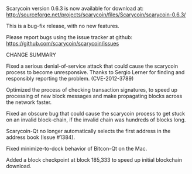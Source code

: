 Scarycoin version 0.6.3 is now available for download at:
  http://sourceforge.net/projects/scarycoin/files/Scarycoin/scarycoin-0.6.3/

This is a bug-fix release, with no new features.

Please report bugs using the issue tracker at github:
  https://github.com/scarycoin/scarycoin/issues

CHANGE SUMMARY

Fixed a serious denial-of-service attack that could cause the
scarycoin process to become unresponsive. Thanks to Sergio Lerner
for finding and responsibly reporting the problem. (CVE-2012-3789)

Optimized the process of checking transaction signatures, to
speed up processing of new block messages and make propagating
blocks across the network faster.

Fixed an obscure bug that could cause the scarycoin process to get
stuck on an invalid block-chain, if the invalid chain was
hundreds of blocks long.

Scarycoin-Qt no longer automatically selects the first address
in the address book (Issue #1384).

Fixed minimize-to-dock behavior of Bitcon-Qt on the Mac.

Added a block checkpoint at block 185,333 to speed up initial
blockchain download.
